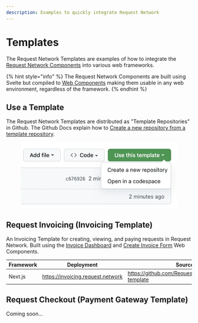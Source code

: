 ```yaml
---
description: Examples to quickly integrate Request Network
---
```


# Templates

The Request Network Templates are examples of how to integrate the [Request Network Components](components/) into various web frameworks.&#x20;

{% hint style="info" %}
The Request Network Components are built using Svelte but compiled to [Web Components](https://developer.mozilla.org/en-US/docs/Web/API/Web\_components) making them usable in any web environment, regardless of the framework.
{% endhint %}

## Use a Template

The Request Network Templates are distributed as "Template Repositories" in Github. The Github Docs explain how to [Create a new repository from a template repository](https://docs.github.com/en/repositories/creating-and-managing-repositories/creating-a-repository-from-a-template).

<figure><img src="../.gitbook/assets/image (3).png" alt=""><figcaption></figcaption></figure>

## Request Invoicing (Invoicing Template)

An Invoicing Template for creating, viewing, and paying requests in Request Network. Built using the [Invoice Dashboard](components/invoice-dashboard.md) and [Create Invoice Form](components/create-invoice-form.md) Web Components.

<table data-full-width="false"><thead><tr><th>Framework</th><th>Deployment</th><th>Source</th></tr></thead><tbody><tr><td>Next.js</td><td><a href="https://invoicing.request.network">https://invoicing.request.network</a></td><td><a href="https://github.com/RequestNetwork/invoicing-template">https://github.com/RequestNetwork/invoicing-template</a></td></tr></tbody></table>

## Request Checkout (Payment Gateway Template)&#x20;

Coming soon...



